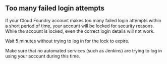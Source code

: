 ## Too many failed login attempts

If your Cloud Foundry account makes too many failed login attempts within a short period of time, your account will be locked for security reasons. While the account is locked, even the correct login details will not work. 

Wait 5 minutes without trying to log in for the lock to expire. 

Make sure that no automated services (such as Jenkins) are trying to log in using your account during this time.
